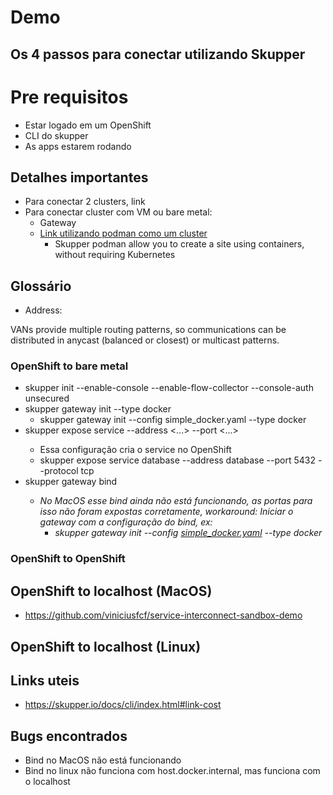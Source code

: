 # Demo

## Os 4 passos para conectar utilizando Skupper

# Pre requisitos
- Estar logado em um OpenShift
- CLI do skupper
- As apps estarem rodando 

## Detalhes importantes
- Para conectar 2 clusters, link
- Para conectar cluster com VM ou bare metal: 
  - Gateway
  - [Link utilizando podman como um cluster](https://skupper.io/docs/cli/podman.html)
    - Skupper podman allow you to create a site using containers, without requiring Kubernetes

## Glossário
- Address: 

VANs provide multiple routing patterns, so communications can be distributed in anycast (balanced or closest) or multicast patterns.

### OpenShift to bare metal
- skupper init --enable-console --enable-flow-collector --console-auth unsecured
- skupper gateway init --type docker
  - skupper gateway init --config simple_docker.yaml --type docker
- skupper expose service <NAME> --address <...> --port <...>
  - Essa configuração cria o service no OpenShift
  - skupper expose service database --address database --port 5432 --protocol tcp
- skupper gateway bind <address> <host> <port>
  - No MacOS esse bind ainda não está funcionando, as portas para isso não foram expostas corretamente, workaround: Iniciar o gateway com a configuração do bind, ex:
    - skupper gateway init --config [simple_docker.yaml](https://raw.githubusercontent.com/viniciusfcf/service-interconnect-sandbox-demo/main/simple_docker.yaml) --type docker

### OpenShift to OpenShift

## OpenShift to localhost (MacOS)
- https://github.com/viniciusfcf/service-interconnect-sandbox-demo


## OpenShift to localhost (Linux)

## Links uteis
- https://skupper.io/docs/cli/index.html#link-cost

## Bugs encontrados
- Bind no MacOS não está funcionando
- Bind no linux não funciona com host.docker.internal, mas funciona com o localhost